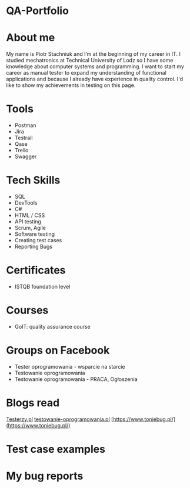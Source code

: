 # QA-Portfolio
# About me
My name is Piotr Stachniuk and I’m at the beginning of my career in IT. I studied mechatronics at Technical University of Lodz so I have some knowledge about computer systems and programming. I want to start my career as manual tester to expand my understanding of functional applications and because I already have experience in quality control. I'd like to show my achievements in testing on this page.
# Tools 
- Postman
- Jira
- Testrail
- Qase
- Trello
- Swagger
# Tech Skills
- SQL
- DevTools
- C#
- HTML / CSS
- API testing
- Scrum, Agile
- Software testing
- Creating test cases
- Reporting Bugs
# Certificates
- ISTQB foundation level
# Courses
- GoIT: quality assurance course
# Groups on Facebook
- Tester oprogramowania - wsparcie na starcie
- Testowanie oprogramowania
- Testowanie oprogramowania - PRACA, Ogłoszenia
# Blogs read
[Testerzy.pl](https://testerzy.pl/)
[testowanie-oprogramowania.pl](https://testowanie-oprogramowania.pl/blog/)
[https://www.toniebug.pl/](https://www.toniebug.pl/)
# Test case examples

# My bug reports
